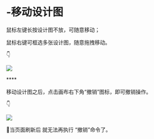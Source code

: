 # -移动设计图

鼠标左键长按设计图不放，可随意移动； 

鼠标右键可框选多张设计图，随意拖拽移动。 

👇

![](https://images-cdn.shimo.im/oc3yThsxK8saDYk4/7.gif)

\*\*\*\*

移动设计图之后，点击画布右下角“撤销”图标，即可撤销操作。 

👇

![](https://images-cdn.shimo.im/6n0p4g9epMAN4RBI/8.png!thumbnail)



💌当页面刷新后 就无法再执行 “撤销”命令了。

